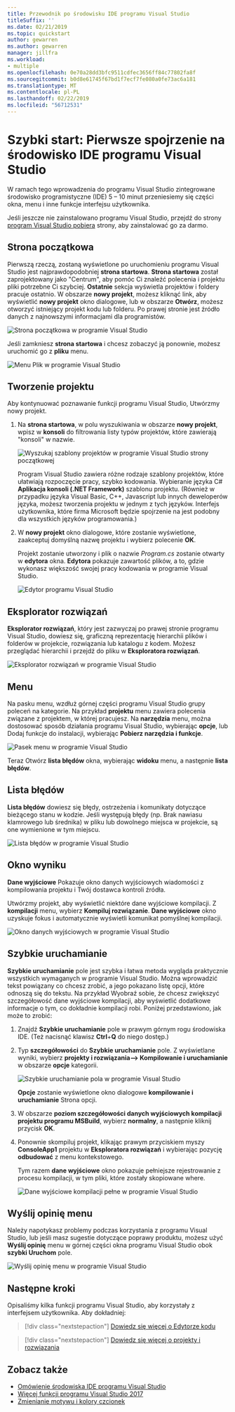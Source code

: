 ```yaml
---
title: Przewodnik po środowisku IDE programu Visual Studio
titleSuffix: ''
ms.date: 02/21/2019
ms.topic: quickstart
author: gewarren
ms.author: gewarren
manager: jillfra
ms.workload:
- multiple
ms.openlocfilehash: 0e70a28dd3bfc9511cdfec3656ff84c77802fa8f
ms.sourcegitcommit: b0d8e61745f67bd1f7ecf7fe080a0fe73ac6a181
ms.translationtype: MT
ms.contentlocale: pl-PL
ms.lasthandoff: 02/22/2019
ms.locfileid: "56712531"
---
```

# <a name="quickstart-first-look-at-the-visual-studio-ide"></a>Szybki start: Pierwsze spojrzenie na środowisko IDE programu Visual Studio

W ramach tego wprowadzenia do programu Visual Studio zintegrowane środowisko programistyczne (IDE) 5 – 10 minut przeniesiemy się części okna, menu i inne funkcje interfejsu użytkownika.

Jeśli jeszcze nie zainstalowano programu Visual Studio, przejdź do strony [program Visual Studio pobiera](https://visualstudio.microsoft.com/downloads/?utm_medium=microsoft&utm_source=docs.microsoft.com&utm_campaign=inline+link&utm_content=download+vs2017) strony, aby zainstalować go za darmo.

## <a name="start-page"></a>Strona początkowa

Pierwszą rzeczą, zostaną wyświetlone po uruchomieniu programu Visual Studio jest najprawdopodobniej **strona startowa**. **Strona startowa** został zaprojektowany jako "Centrum", aby pomóc Ci znaleźć polecenia i projektu pliki potrzebne Ci szybciej. **Ostatnie** sekcja wyświetla projektów i foldery pracuje ostatnio. W obszarze **nowy projekt**, możesz kliknąć link, aby wyświetlić **nowy projekt** okno dialogowe, lub w obszarze **Otwórz**, możesz otworzyć istniejący projekt kodu lub folderu. Po prawej stronie jest źródło danych z najnowszymi informacjami dla programistów.

![Strona początkowa w programie Visual Studio](media/start-page.png)

Jeśli zamkniesz **strona startowa** i chcesz zobaczyć ją ponownie, możesz uruchomić go z **pliku** menu.

![Menu Plik w programie Visual Studio](media/quickstart-IDE-file-menu-large.png)

## <a name="create-a-project"></a>Tworzenie projektu

Aby kontynuować poznawanie funkcji programu Visual Studio, Utwórzmy nowy projekt.

1. Na **strona startowa**, w polu wyszukiwania w obszarze **nowy projekt**, wpisz w **konsoli** do filtrowania listy typów projektów, które zawierają "konsoli" w nazwie.

   ![Wyszukaj szablony projektów w programie Visual Studio strony początkowej](media/start-page-search-templates.png)

   Program Visual Studio zawiera różne rodzaje szablony projektów, które ułatwiają rozpoczęcie pracy, szybko kodowania. Wybieranie języka C# **Aplikacja konsoli (.NET Framework)** szablonu projektu. (Również w przypadku języka Visual Basic, C++, Javascript lub innych deweloperów języka, możesz tworzenia projektu w jednym z tych języków. Interfejs użytkownika, które firma Microsoft będzie spojrzenie na jest podobny dla wszystkich języków programowania.)

1. W **nowy projekt** okno dialogowe, które zostanie wyświetlone, zaakceptuj domyślną nazwę projektu i wybierz polecenie **OK**.

   Projekt zostanie utworzony i plik o nazwie *Program.cs* zostanie otwarty w **edytora** okna. **Edytora** pokazuje zawartość plików, a to, gdzie wykonasz większość swojej pracy kodowania w programie Visual Studio.

   ![Edytor programu Visual Studio](media/editor.png)

## <a name="solution-explorer"></a>Eksplorator rozwiązań

**Eksplorator rozwiązań**, który jest zazwyczaj po prawej stronie programu Visual Studio, dowiesz się, graficzną reprezentację hierarchii plików i folderów w projekcie, rozwiązania lub katalogu z kodem. Możesz przeglądać hierarchii i przejdź do pliku w **Eksploratora rozwiązań**.

![Eksplorator rozwiązań w programie Visual Studio](media/quickstart-IDE-solution-explorer.png)

## <a name="menus"></a>Menu

Na pasku menu, wzdłuż górnej części programu Visual Studio grupy poleceń na kategorie. Na przykład **projektu** menu zawiera polecenia związane z projektem, w której pracujesz. Na **narzędzia** menu, można dostosować sposób działania programu Visual Studio, wybierając **opcje**, lub Dodaj funkcje do instalacji, wybierając **Pobierz narzędzia i funkcje**.

![Pasek menu w programie Visual Studio](media/quickstart-IDE-menu-bar.png)

Teraz Otwórz **lista błędów** okna, wybierając **widoku** menu, a następnie **lista błędów**.

## <a name="error-list"></a>Lista błędów

**Lista błędów** dowiesz się błędy, ostrzeżenia i komunikaty dotyczące bieżącego stanu w kodzie. Jeśli występują błędy (np. Brak nawiasu klamrowego lub średnika) w pliku lub dowolnego miejsca w projekcie, są one wymienione w tym miejscu.

![Lista błędów w programie Visual Studio](media/quickstart-IDE-error-list.png)

## <a name="output-window"></a>Okno wyniku

**Dane wyjściowe** Pokazuje okno danych wyjściowych wiadomości z kompilowania projektu i Twój dostawca kontroli źródła.

Utwórzmy projekt, aby wyświetlić niektóre dane wyjściowe kompilacji. Z **kompilacji** menu, wybierz **Kompiluj rozwiązanie**. **Dane wyjściowe** okno uzyskuje fokus i automatycznie wyświetli komunikat pomyślnej kompilacji.

![Okno danych wyjściowych w programie Visual Studio](media/build-output-minimal.png)

## <a name="quick-launch"></a>Szybkie uruchamianie

**Szybkie uruchamianie** pole jest szybka i łatwa metoda wygląda praktycznie wszystkich wymaganych w programie Visual Studio. Można wprowadzić tekst powiązany co chcesz zrobić, a jego pokazano listę opcji, które odnoszą się do tekstu. Na przykład Wyobraź sobie, że chcesz zwiększyć szczegółowość dane wyjściowe kompilacji, aby wyświetlić dodatkowe informacje o tym, co dokładnie kompilacji robi. Poniżej przedstawiono, jak może to zrobić:

1. Znajdź **Szybkie uruchamianie** pole w prawym górnym rogu środowiska IDE. (Też nacisnąć klawisz **Ctrl**+**Q** do niego dostęp.)

1. Typ **szczegółowości** do **Szybkie uruchamianie** pole. Z wyświetlane wyniki, wybierz **projekty i rozwiązania--> Kompilowanie i uruchamianie** w obszarze **opcje** kategorii.

   ![Szybkie uruchamianie pola w programie Visual Studio](media/quickstart-IDE-quick-launch.png)

   **Opcje** zostanie wyświetlone okno dialogowe **kompilowanie i uruchamianie** Strona opcji.

1. W obszarze **poziom szczegółowości danych wyjściowych kompilacji projektu programu MSBuild**, wybierz **normalny**, a następnie kliknij przycisk **OK**.

1. Ponownie skompiluj projekt, klikając prawym przyciskiem myszy **ConsoleApp1** projektu w **Eksploratora rozwiązań** i wybierając pozycję **odbudować** z menu kontekstowego.

   Tym razem **dane wyjściowe** okno pokazuje pełniejsze rejestrowanie z procesu kompilacji, w tym pliki, które zostały skopiowane where.

   ![Dane wyjściowe kompilacji pełne w programie Visual Studio](media/build-output-verbose.png)

## <a name="send-feedback-menu"></a>Wyślij opinię menu

Należy napotykasz problemy podczas korzystania z programu Visual Studio, lub jeśli masz sugestie dotyczące poprawy produktu, możesz użyć **Wyślij opinię** menu w górnej części okna programu Visual Studio obok **szybki Uruchom** pole.

![Wyślij opinię menu w programie Visual Studio](media/quickstart-IDE-send-feedback.png)

## <a name="next-steps"></a>Następne kroki

Opisaliśmy kilka funkcji programu Visual Studio, aby korzystały z interfejsem użytkownika. Aby dokładniej:

> [!div class="nextstepaction"]
> [Dowiedz się więcej o Edytorze kodu](../get-started/tutorial-editor.md)

> [!div class="nextstepaction"]
> [Dowiedz się więcej o projekty i rozwiązania](../get-started/tutorial-projects-solutions.md)

## <a name="see-also"></a>Zobacz także

- [Omówienie środowiska IDE programu Visual Studio](../get-started/visual-studio-ide.md)
- [Więcej funkcji programu Visual Studio 2017](../ide/advanced-feature-overview.md)
- [Zmienianie motywu i kolory czcionek](../ide/quickstart-personalize-the-ide.md)
